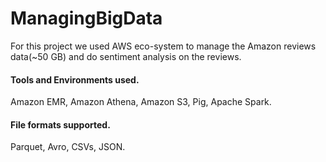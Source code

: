 # ManagingBigData
For this project we used AWS eco-system to manage the Amazon reviews data(~50 GB) and do sentiment analysis on the reviews.


#### Tools and Environments used.
Amazon EMR, 
Amazon Athena, 
Amazon S3, 
Pig, 
Apache Spark.

#### File formats supported.
Parquet, 
Avro, 
CSVs, 
JSON.
